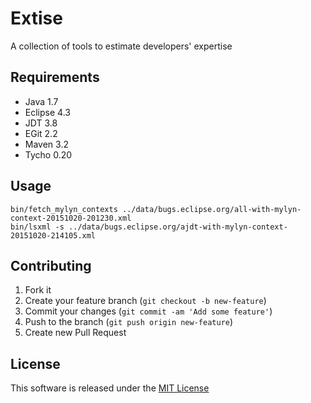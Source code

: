 # Extise

A collection of tools to estimate developers' expertise

## Requirements

- Java 1.7
- Eclipse 4.3
- JDT 3.8
- EGit 2.2
- Maven 3.2
- Tycho 0.20

## Usage

```
bin/fetch_mylyn_contexts ../data/bugs.eclipse.org/all-with-mylyn-context-20151020-201230.xml
bin/lsxml -s ../data/bugs.eclipse.org/ajdt-with-mylyn-context-20151020-214105.xml
```

## Contributing

1. Fork it
2. Create your feature branch (`git checkout -b new-feature`)
3. Commit your changes (`git commit -am 'Add some feature'`)
4. Push to the branch (`git push origin new-feature`)
5. Create new Pull Request

## License

This software is released under the [MIT License](LICENSE.md)
